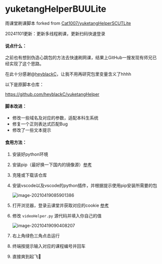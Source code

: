 # yuketangHelperBUULite
雨课堂刷课脚本 forked from [Cat1007/yuketangHelperSCUTLite](https://github.com/Cat1007/yuketangHelperSCUTLite)

20241101更新：更新多线程刷课，更新扫码快速登录

#### 说点什么：

之前也有想到伪造心跳包的方法去快速刷网课，结果上GitHub一搜发现有师兄已经实现了这个思路。

在此十分感谢@[heyblackC](https://github.com/heyblackC)，让我不用再研究包里变量含义了hhhh

以下是原脚本仓库：

https://github.com/heyblackC/yuketangHelper



#### 脚本改进：

- 修改一些域名及对应的参数，适配本科生系统
- 修复一个正则表达式匹配Bug
- 修改了一些文本提示



#### 食用方法：

1. 安装好python环境

2. 安装pip（最好换一下国内的镜像源）[参考](https://blog.csdn.net/yuzaipiaofei/article/details/80891108)

3. 克隆或下载该仓库

4. 安装vscode以及vscode的python插件，并根据提示使用pip安装所需要的包

   ![image-20210419085901386](https://gitee.com/cat1007/markdown-pics/raw/master/uPic/image-20210419085901386.png)

5. 打开浏览器，登录云课堂并获取对应的cookie  [参考](https://blog.csdn.net/lenfranky/article/details/90316262)

6. 修改 `videoHelper.py` 源代码并填入你自己的值

   ![image-20210419090408207](https://gitee.com/cat1007/markdown-pics/raw/master/uPic/image-20210419090408207.png)

7. 右上角绿色三角点击运行

8. 终端按提示输入对应的课程编号并回车

9. 直接爽到起飞🛫️
